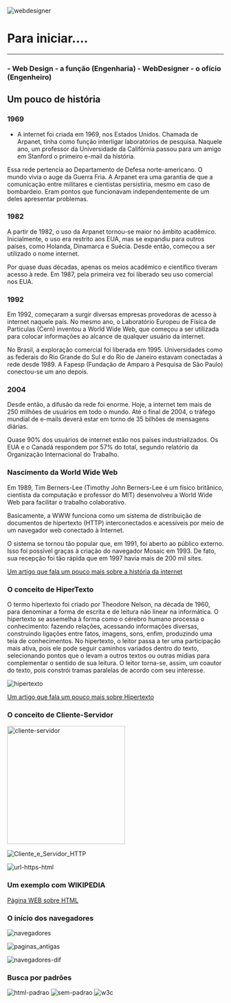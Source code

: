 ![webdesigner](https://user-images.githubusercontent.com/81576640/220621669-df2f00d1-7b0e-4863-98ab-941083c2caa9.png)

# Para iniciar....
---

### - Web Design - a função (Engenharia)  -  WebDesigner - o ofício (Engenheiro)

## Um pouco de história

### 1969

* A internet foi criada em 1969, nos Estados Unidos. Chamada de Arpanet, tinha como função interligar laboratórios de pesquisa. Naquele ano, um professor da Universidade da Califórnia passou para um amigo em Stanford o primeiro e-mail da história.

Essa rede pertencia ao Departamento de Defesa norte-americano. O mundo vivia o auge da Guerra Fria. A Arpanet era uma garantia de que a comunicação entre militares e cientistas persistiria, mesmo em caso de bombardeio. Eram pontos que funcionavam independentemente de um deles apresentar problemas.

### 1982

A partir de 1982, o uso da Arpanet tornou-se maior no âmbito acadêmico. Inicialmente, o uso era restrito aos EUA, mas se expandiu para outros países, como Holanda, Dinamarca e Suécia. Desde então, começou a ser utilizado o nome internet.

Por quase duas décadas, apenas os meios acadêmico e científico tiveram acesso à rede. Em 1987, pela primeira vez foi liberado seu uso comercial nos EUA.

### 1992

Em 1992, começaram a surgir diversas empresas provedoras de acesso à internet naquele país. No mesmo ano, o Laboratório Europeu de Física de Partículas (Cern) inventou a World Wide Web, que começou a ser utilizada para colocar informações ao alcance de qualquer usuário da internet.

No Brasil, a exploração comercial foi liberada em 1995. Universidades como as federais do Rio Grande do Sul e do Rio de Janeiro estavam conectadas à rede desde 1989. A Fapesp (Fundação de Amparo à Pesquisa de São Paulo) conectou-se um ano depois.

### 2004

Desde então, a difusão da rede foi enorme. Hoje, a internet tem mais de 250 milhões de usuários em todo o mundo. Até o final de 2004, o tráfego mundial de e-mails deverá estar em torno de 35 bilhões de mensagens diárias.

Quase 90% dos usuários de internet estão nos países industrializados. Os EUA e o Canadá respondem por 57% do total, segundo relatório da Organização Internacional do Trabalho.

### Nascimento da World Wide Web

Em 1989, Tim Berners-Lee (Timothy John Berners-Lee é um físico britânico, cientista da computação e professor do MIT) desenvolveu a World Wide Web para facilitar o trabalho colaborativo.

Basicamente, a WWW funciona como um sistema de distribuição de documentos de hipertexto (HTTP) interconectados e acessíveis por meio de um navegador web conectado à Internet.

O sistema se tornou tão popular que, em 1991, foi aberto ao público externo. Isso foi possível graças à criação do navegador Mosaic em 1993. De fato, sua recepção foi tão rápida que em 1997 havia mais de 200 mil sites.

[Um artigo que fala um pouco mais sobre a história da internet](https://rockcontent.com/br/blog/historia-da-internet/)

### O conceito de HiperTexto

O termo hipertexto foi criado por Theodore Nelson, na década de 1960, para denominar a forma de escrita e de leitura não linear na informática. O hipertexto se assemelha à forma como o cérebro humano processa o conhecimento: fazendo relações, acessando informações diversas, construindo ligações entre fatos, imagens, sons, enfim, produzindo uma teia de conhecimentos.
No hipertexto, o leitor passa a ter uma participação mais ativa, pois ele pode seguir caminhos variados dentro do texto, selecionando pontos que o levam a outros textos ou outras mídias para complementar o sentido de sua leitura. O leitor torna-se, assim, um coautor do texto, pois constrói tramas paralelas de acordo com seu interesse.

![hipertexto](https://user-images.githubusercontent.com/81576640/220626715-7e61f9f7-05a8-4077-a242-21a8de86193e.jpg)


[Um artigo que fala um pouco mais sobre Hipertexto](http://educacao.globo.com/portugues/assunto/estudo-do-texto/hipertexto.html)


### O conceito de Cliente-Servidor

<img width="274" alt="cliente-servidor" src="https://user-images.githubusercontent.com/81576640/220628445-79541113-0bc4-4728-953e-0563a7038f5b.png">

![Cliente_e_Servidor_HTTP](https://user-images.githubusercontent.com/81576640/220628497-434fd8b9-b36d-4190-8a56-35094e386965.jpg)

![url-https-html](https://user-images.githubusercontent.com/81576640/220629584-b1331c18-20a0-4d1e-86a7-482253938998.png)


### Um exemplo com WIKIPEDIA

[Página WEB sobre HTML](https://pt.wikipedia.org/wiki/HTML5)

### O início dos navegadores

![navegadores](https://user-images.githubusercontent.com/81576640/220632665-7523be96-6b91-4692-8918-c45e680d2f5a.png)

![paginas_antigas](https://user-images.githubusercontent.com/81576640/220632685-9ef97af8-7762-424b-bb9b-52c8e7e725c9.png)

![navegadores-dif](https://user-images.githubusercontent.com/81576640/220632983-963d978a-e435-4dec-887a-3a53a855a673.png)


### Busca por padrões

![html-padrao](https://user-images.githubusercontent.com/81576640/220633087-663f4897-2c0c-43f8-9bba-8ee2bff8f395.png)
![sem-padrao](https://user-images.githubusercontent.com/81576640/220633091-842197d6-8ccf-4a2a-adc6-7f2f5245c88c.png)
![w3c](https://user-images.githubusercontent.com/81576640/220633095-dd1b213f-2597-444d-93fa-4d58caa8ea2f.png)



